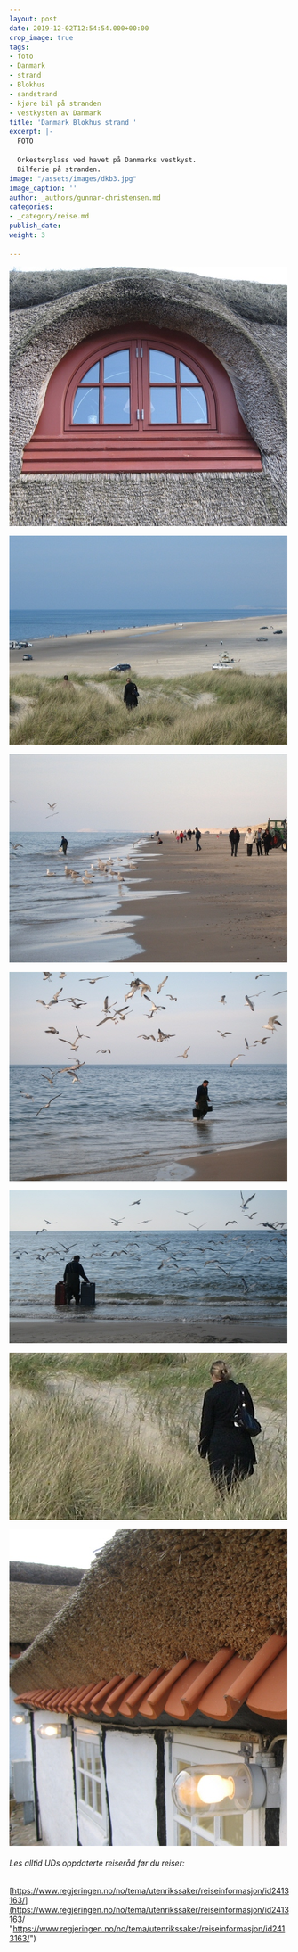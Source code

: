 ```yaml
---
layout: post
date: 2019-12-02T12:54:54.000+00:00
crop_image: true
tags:
- foto
- Danmark
- strand
- Blokhus
- sandstrand
- kjøre bil på stranden
- vestkysten av Danmark
title: 'Danmark Blokhus strand '
excerpt: |-
  FOTO

  Orkesterplass ved havet på Danmarks vestkyst.
  Bilferie på stranden.
image: "/assets/images/dkb3.jpg"
image_caption: ''
author: _authors/gunnar-christensen.md
categories:
- _category/reise.md
publish_date: 
weight: 3

---
```

![](/assets/images/dkb11.jpg)

![](/assets/images/dkb4.jpg)

![](/assets/images/dkb9.jpg)

![](/assets/images/dkb7.jpg)

![](/assets/images/dkb8.jpg)

![](/assets/images/mobbing.jpg)

![](/assets/images/dkb12.jpg)

###### Les alltid UDs oppdaterte reiseråd før du reiser:

[https://www.regjeringen.no/no/tema/utenrikssaker/reiseinformasjon/id2413163/](https://www.regjeringen.no/no/tema/utenrikssaker/reiseinformasjon/id2413163/ "https://www.regjeringen.no/no/tema/utenrikssaker/reiseinformasjon/id2413163/")